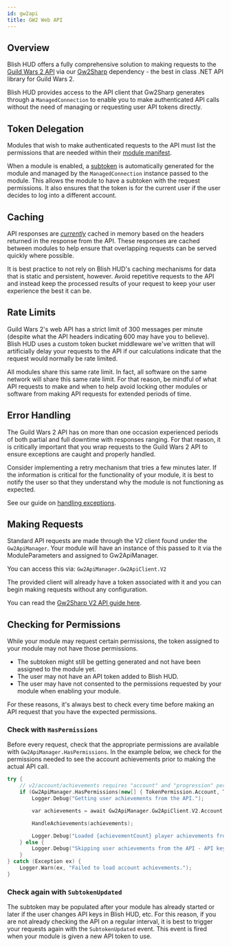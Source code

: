 ```yaml
---
id: gw2api
title: GW2 Web API
---
```


## Overview

Blish HUD offers a fully comprehensive solution to making requests to the [Guild Wars 2 API](https://wiki.guildwars2.com/wiki/API:Main) via our [Gw2Sharp](https://github.com/Archomeda/Gw2Sharp) dependency - the best in class .NET API library for Guild Wars 2.

Blish HUD provides access to the API client that Gw2Sharp generates through a `ManagedConnection` to enable you to make authenticated API calls without the need of managing or requesting user API tokens directly.

## Token Delegation

Modules that wish to make authenticated requests to the API must list the permissions that are needed within their [module manifest](/docs/modules/overview/update-your-manifest#api-permissions).

When a module is enabled, a [subtoken](https://wiki.guildwars2.com/wiki/API:2/createsubtoken) is automatically generated for the module and managed by the `ManagedConnection` instance passed to the module.  This allows the module to have a subtoken with the request permissions.  It also ensures that the token is for the current user if the user decides to log into a different account.

## Caching

API responses are *[currently](https://github.com/blish-hud/Blish-HUD/issues/445)* cached in memory based on the headers returned in the response from the API.  These responses are cached between modules to help ensure that overlapping requests can be served quickly where possible.

It is best practice to not rely on Blish HUD's caching mechanisms for data that is static and persistent, however.  Avoid repetitive requests to the API and instead keep the processed results of your request to keep your user experience the best it can be.

## Rate Limits

Guild Wars 2's web API has a strict limit of 300 messages per minute (despite what the API headers indicating 600 may have you to believe).  Blish HUD uses a custom token bucket middleware we've written that will artificially delay your requests to the API if our calculations indicate that the request would normally be rate limited.

All modules share this same rate limit.  In fact, all software on the same network will share this same rate limit.  For that reason, be mindful of what API requests to make and when to help avoid locking other modules or software from making API requests for extended periods of time.

## Error Handling

The Guild Wars 2 API has on more than one occasion experienced periods of both partial and full downtime with responses ranging.  For that reason, it is critically important that you wrap requests to the Guild Wars 2 API to ensure exceptions are caught and properly handled.

Consider implementing a retry mechanism that tries a few minutes later.  If the information is critical for the functionality of your module, it is best to notify the user so that they understand why the module is not functioning as expected.

See our guide on [handling exceptions](/docs/modules/module-citizen/ensuring-stability#handle-exceptions-when-working-with-external-resources).

## Making Requests

Standard API requests are made through the V2 client found under the `Gw2ApiManager`.  Your module will have an instance of this passed to it via the ModuleParameters and assigned to Gw2ApiManager.

You can access this via:
`Gw2ApiManager.Gw2ApiClient.V2`

The provided client will already have a token associated with it and you can begin making requests without any configuration.

You can read the [Gw2Sharp V2 API guide here](https://github.archomeda.eu/Gw2Sharp/master/guides/introduction.html#web-api-v2).

## Checking for Permissions

While your module may request certain permissions, the token assigned to your module may not have those permissions.
- The subtoken might still be getting generated and not have been assigned to the module yet.
- The user may not have an API token added to Blish HUD.
- The user may have not consented to the permissions requested by your module when enabling your module.

For these reasons, it's always best to check every time before making an API request that you have the expected permissions.

### Check with `HasPermissions`

Before every request, check that the appropriate permissions are available with `Gw2ApiManager.HasPermissions`.  In the example below, we check for the permissions needed to see the account achievements prior to making the actual API call.

```cpp {3}
try {
	// v2/account/achievements requires "account" and "progression" permissions.
	if (Gw2ApiManager.HasPermissions(new[] { TokenPermission.Account, TokenPermission.Progression })) {
		Logger.Debug("Getting user achievements from the API.");

		var achievements = await Gw2ApiManager.Gw2ApiClient.V2.Account.Achievements.GetAsync();

		HandleAchievements(achievements);

		Logger.Debug("Loaded {achievementCount} player achievements from the API.", achievements.Count);
	} else {
		Logger.Debug("Skipping user achievements from the API - API key does not give us permission.");
	}
} catch (Exception ex) {
	Logger.Warn(ex, "Failed to load account achievements.");
}
```

### Check again with `SubtokenUpdated`

The subtoken may be populated after your module has already started or later if the user changes API keys in Blish HUD, etc.  For this reason, if you are not already checking the API on a regular interval, it is best to trigger your requests again with the `SubtokenUpdated` event.  This event is fired when your module is given a new API token to use.